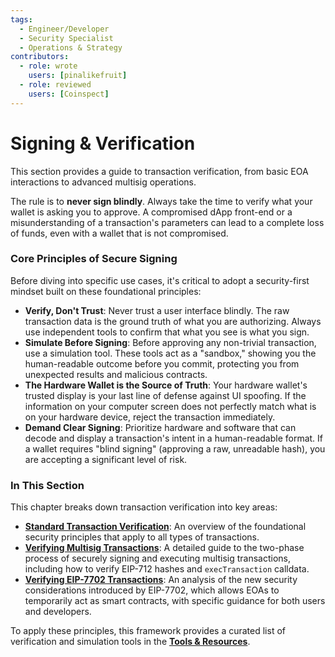 ```yaml
---
tags:
  - Engineer/Developer
  - Security Specialist
  - Operations & Strategy
contributors:
  - role: wrote
    users: [pinalikefruit]
  - role: reviewed
    users: [Coinspect]
---
```


# Signing & Verification

This section provides a guide to transaction verification, from basic EOA interactions to advanced multisig operations.

The rule is to **never sign blindly**. Always take the time to verify what your wallet is asking you to approve. A compromised dApp front-end or a misunderstanding of a transaction's parameters can lead to a complete loss of funds, even with a wallet that is not compromised.

### Core Principles of Secure Signing

Before diving into specific use cases, it's critical to adopt a security-first mindset built on these foundational principles:

- **Verify, Don't Trust**: Never trust a user interface blindly. The raw transaction data is the ground truth of what you are authorizing. Always use independent tools to confirm that what you see is what you sign.
- **Simulate Before Signing**: Before approving any non-trivial transaction, use a simulation tool. These tools act as a "sandbox," showing you the human-readable outcome before you commit, protecting you from unexpected results and malicious contracts.
- **The Hardware Wallet is the Source of Truth**: Your hardware wallet's trusted display is your last line of defense against UI spoofing. If the information on your computer screen does not perfectly match what is on your hardware device, reject the transaction immediately.
- **Demand Clear Signing**: Prioritize hardware and software that can decode and display a transaction's intent in a human-readable format. If a wallet requires "blind signing" (approving a raw, unreadable hash), you are accepting a significant level of risk.

### In This Section

This chapter breaks down transaction verification into key areas:

- **[Standard Transaction Verification](./verifying-standard-transactions.md)**: An overview of the foundational security principles that apply to all types of transactions.
- **[Verifying Multisig Transactions](./secure-multisig-signing-process.md)**: A detailed guide to the two-phase process of securely signing and executing multisig transactions, including how to verify EIP-712 hashes and `execTransaction` calldata.
- **[Verifying EIP-7702 Transactions](./verifying-7702.md)**: An analysis of the new security considerations introduced by EIP-7702, which allows EOAs to temporarily act as smart contracts, with specific guidance for both users and developers.

To apply these principles, this framework provides a curated list of verification and simulation tools in the **[Tools & Resources](./tools-&-resources.md)**.

